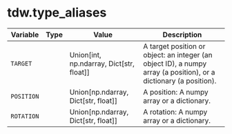 # tdw.type_aliases

| Variable | Type | Value | Description |
| --- | --- | --- | --- |
| `TARGET` |  | Union[int, np.ndarray, Dict[str,  float]] | A target position or object: an integer (an object ID), a numpy array (a position), or a dictionary (a position). |
| `POSITION` |  | Union[np.ndarray, Dict[str, float]] | A position: A numpy array or a dictionary. |
| `ROTATION` |  | Union[np.ndarray, Dict[str, float]] | A rotation: A numpy array or a dictionary. |
